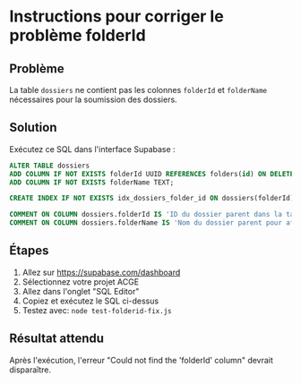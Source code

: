 # Instructions pour corriger le problème folderId

## Problème
La table `dossiers` ne contient pas les colonnes `folderId` et `folderName` nécessaires pour la soumission des dossiers.

## Solution
Exécutez ce SQL dans l'interface Supabase :

```sql
ALTER TABLE dossiers
ADD COLUMN IF NOT EXISTS folderId UUID REFERENCES folders(id) ON DELETE SET NULL,
ADD COLUMN IF NOT EXISTS folderName TEXT;

CREATE INDEX IF NOT EXISTS idx_dossiers_folder_id ON dossiers(folderId);

COMMENT ON COLUMN dossiers.folderId IS 'ID du dossier parent dans la table folders';
COMMENT ON COLUMN dossiers.folderName IS 'Nom du dossier parent pour affichage rapide';
```

## Étapes
1. Allez sur https://supabase.com/dashboard
2. Sélectionnez votre projet ACGE
3. Allez dans l'onglet "SQL Editor"
4. Copiez et exécutez le SQL ci-dessus
5. Testez avec: `node test-folderid-fix.js`

## Résultat attendu
Après l'exécution, l'erreur "Could not find the 'folderId' column" devrait disparaître.
